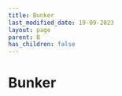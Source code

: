 ```yaml
---
title: Bunker
last_modified_date: 19-09-2023
layout: page
parent: B
has_children: false
---
```


Bunker
======

